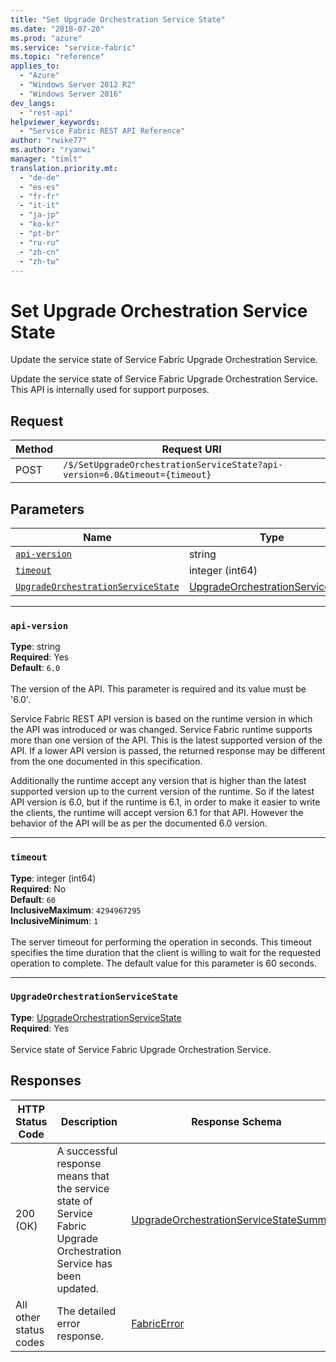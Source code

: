 ```yaml
---
title: "Set Upgrade Orchestration Service State"
ms.date: "2018-07-20"
ms.prod: "azure"
ms.service: "service-fabric"
ms.topic: "reference"
applies_to: 
  - "Azure"
  - "Windows Server 2012 R2"
  - "Windows Server 2016"
dev_langs: 
  - "rest-api"
helpviewer_keywords: 
  - "Service Fabric REST API Reference"
author: "rwike77"
ms.author: "ryanwi"
manager: "timlt"
translation.priority.mt: 
  - "de-de"
  - "es-es"
  - "fr-fr"
  - "it-it"
  - "ja-jp"
  - "ko-kr"
  - "pt-br"
  - "ru-ru"
  - "zh-cn"
  - "zh-tw"
---
```

# Set Upgrade Orchestration Service State
Update the service state of Service Fabric Upgrade Orchestration Service.

Update the service state of Service Fabric Upgrade Orchestration Service. This API is internally used for support purposes.

## Request
| Method | Request URI |
| ------ | ----------- |
| POST | `/$/SetUpgradeOrchestrationServiceState?api-version=6.0&timeout={timeout}` |


## Parameters
| Name | Type | Required | Location |
| --- | --- | --- | --- |
| [`api-version`](#api-version) | string | Yes | Query |
| [`timeout`](#timeout) | integer (int64) | No | Query |
| [`UpgradeOrchestrationServiceState`](#upgradeorchestrationservicestate) | [UpgradeOrchestrationServiceState](sfclient-model-upgradeorchestrationservicestate.md) | Yes | Body |

____
### `api-version`
__Type__: string <br/>
__Required__: Yes<br/>
__Default__: `6.0` <br/>
<br/>
The version of the API. This parameter is required and its value must be '6.0'.

Service Fabric REST API version is based on the runtime version in which the API was introduced or was changed. Service Fabric runtime supports more than one version of the API. This is the latest supported version of the API. If a lower API version is passed, the returned response may be different from the one documented in this specification.

Additionally the runtime accept any version that is higher than the latest supported version up to the current version of the runtime. So if the latest API version is 6.0, but if the runtime is 6.1, in order to make it easier to write the clients, the runtime will accept version 6.1 for that API. However the behavior of the API will be as per the documented 6.0 version.


____
### `timeout`
__Type__: integer (int64) <br/>
__Required__: No<br/>
__Default__: `60` <br/>
__InclusiveMaximum__: `4294967295` <br/>
__InclusiveMinimum__: `1` <br/>
<br/>
The server timeout for performing the operation in seconds. This timeout specifies the time duration that the client is willing to wait for the requested operation to complete. The default value for this parameter is 60 seconds.

____
### `UpgradeOrchestrationServiceState`
__Type__: [UpgradeOrchestrationServiceState](sfclient-model-upgradeorchestrationservicestate.md) <br/>
__Required__: Yes<br/>
<br/>
Service state of Service Fabric Upgrade Orchestration Service.

## Responses

| HTTP Status Code | Description | Response Schema |
| --- | --- | --- |
| 200 (OK) | A successful response means that the service state of Service Fabric Upgrade Orchestration Service has been updated.<br/> | [UpgradeOrchestrationServiceStateSummary](sfclient-model-upgradeorchestrationservicestatesummary.md) |
| All other status codes | The detailed error response.<br/> | [FabricError](sfclient-model-fabricerror.md) |
